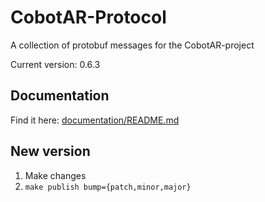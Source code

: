 # CobotAR-Protocol
A collection of protobuf messages for the CobotAR-project

Current version: 0.6.3

## Documentation
Find it here: [documentation/README.md](documentation/README.md)

## New version
1. Make changes
2. `make publish bump={patch,minor,major}`
